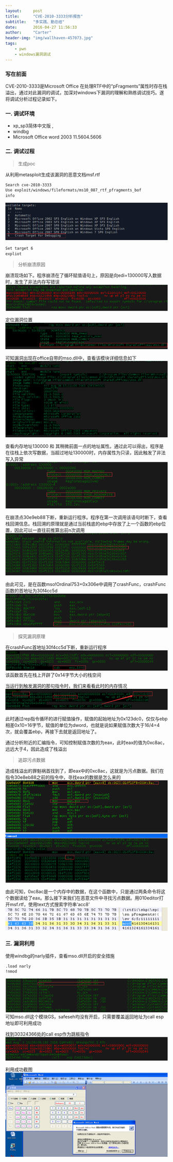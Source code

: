 ```yaml
---
layout:     post
title:      "CVE-2010-3333分析报告"
subtitle:   "多实践、勤总结"
date:       2016-04-27 11:56:33
author:     "Carter"
header-img: "img/wallhaven-457073.jpg"
tags:
    - pwn
    - windows漏洞调试
---
```


### 写在前面

CVE-2010-3333是Microsoft Office 在处理RTF中的“pFragments”属性时存在栈溢出，通过对此漏洞的调试，加深对windows下漏洞的理解和熟练调试技巧。遂将调试分析过程记录如下。

### 一. 调试环境

 - xp_sp3简体中文版 ,
 - windbg
 - Microsoft Office word 2003 11.5604.5606

### 二. 调试过程

>生成poc

从利用metasploit生成该漏洞的恶意文档msf.rtf
```sh
Search cve-2010-3333
Use exploit/windows/fileformats/ms10_087_rtf_pfragments_bof
info
```
![img](https://raw.githubusercontent.com/carterMgj/blog_img/master/2016-04-27-CVE-2010-3333/1.png)
```sh
Set target 6
expliot
```



>分析崩溃原因

崩溃现场如下。程序崩溃在了循环赋值语句上，原因是向edi=130000写入数据时，发生了非法内存写错误
![img](https://raw.githubusercontent.com/carterMgj/blog_img/master/2016-04-27-CVE-2010-3333/2.png)

定位漏洞位置
![img](https://raw.githubusercontent.com/carterMgj/blog_img/master/2016-04-27-CVE-2010-3333/3.png)

可知漏洞出现在office自带的mso.dll中，查看该模块详细信息如下
![img](https://raw.githubusercontent.com/carterMgj/blog_img/master/2016-04-27-CVE-2010-3333/4.png)

查看内存地址130000 和 其稍微前面一点的地址属性。通过此可以得出，程序是在往栈上依次写数据，当超过地址130000时，内存属性为只读，因此触发了非法写入异常
![img](https://raw.githubusercontent.com/carterMgj/blog_img/master/2016-04-27-CVE-2010-3333/5.png)

在崩溃点30e9eb88下断，重新运行程序。程序在第一次调用该语句时断下，查看栈回溯信息。栈回溯的原理就是通过当前栈底的ebp中存放了上一个函数的ebp位置，因此可以一直往前推算出前n次调用
![img](https://raw.githubusercontent.com/carterMgj/blog_img/master/2016-04-27-CVE-2010-3333/6.png)

由此可见，是在函数mso!Ordinal753+0x306e中调用了crashFunc，crashFunc函数的首地址为30f4cc5d
![img](https://raw.githubusercontent.com/carterMgj/blog_img/master/2016-04-27-CVE-2010-3333/7.png)




>探究漏洞原理

在crashFunc首地址30f4cc5d下断，重新运行程序
![img](https://raw.githubusercontent.com/carterMgj/blog_img/master/2016-04-27-CVE-2010-3333/8.png)
该函数首先在栈上开辟了0x14字节大小的栈空间

当运行到触发漏洞的那句指令时，我们来看看此时的内存情况
![img](https://raw.githubusercontent.com/carterMgj/blog_img/master/2016-04-27-CVE-2010-3333/9.png)

此时通过rep指令循环的进行赋值操作，赋值的起始地址为0x123dc0，仅仅与ebp相差0x10=16字节，赋值的单位为dword，也就是说如果赋值次数大于16/4=4次，就会覆盖ebp，再接下去就是返回地址了。

通过分析附近的汇编指令，可知控制赋值次数的为eax，此时eax的值为0xc8ac，远远大于4，因此造成了栈溢出



>追踪污点数据

造成栈溢出的罪魁祸首找到了，即eax中的0xc8ac，这就是为污点数据。我们在指令30e8eb88之前的指令中，寻找eax的数据是怎么来的
![img](https://raw.githubusercontent.com/carterMgj/blog_img/master/2016-04-27-CVE-2010-3333/10.png)

由此可知，0xc8ac是一个内存中的数据，在这个函数中，只是通过两条命令将这个数据读给了eax。那么接下来我们在恶意文件中寻找污点数据。用010editor打开msf.rtf，使用text方式搜索字符串‘acc8’
![img](https://raw.githubusercontent.com/carterMgj/blog_img/master/2016-04-27-CVE-2010-3333/11.png)

### 三. 漏洞利用

使用windbg的narly插件，查看mso.dll开启的安全措施
```sh
.load narly
!nmod
```
![img](https://raw.githubusercontent.com/carterMgj/blog_img/master/2016-04-27-CVE-2010-3333/12.png)
可知mso.dll这个模块GS，safeseh均没有开启，只需要覆盖返回地址为call esp地址即可利用成功

找到30324366处的call esp作为跳板指令
![img](https://raw.githubusercontent.com/carterMgj/blog_img/master/2016-04-27-CVE-2010-3333/13.png)

利用成功截图
![img](https://raw.githubusercontent.com/carterMgj/blog_img/master/2016-04-27-CVE-2010-3333/14.png)